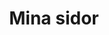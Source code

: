 ---
template: CategoryOverview
previewImage: /img/general-pattern.png
title: Mina sidor
intro: ""
background: bg-white
---
